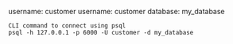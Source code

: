 username: customer
username: customer
database: my_database

```
CLI command to connect using psql
psql -h 127.0.0.1 -p 6000 -U customer -d my_database
```
